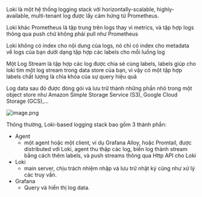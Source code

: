 Loki là một hệ thống logging stack với horizontally-scalable,  highly-available, multi-tenant log được lấy cảm hứng từ Prometheus.

Loki khác Prometheus là tập trung trên logs thay vì metrics, và tập hợp logs thông qua push chứ không phải pull như Prometheus

Loki không có index cho nội dung của logs, nó chỉ có index cho metadata về logs của bạn dưới dạng tập hợp các labels cho mỗi luồng log

Một Log Stream là tập hợp các log được chia sẻ cùng labels, labels giúp cho loki tìm một log stream trong data store của bạn, vì vậy có một tập hợp labels chất lượng là chìa khóa của sự query hiệu quả

Log data sau đó được đóng gói và lưu trữ thành những phần nhỏ trong một object store  như Amazon Simple Storage Service (S3), Google Cloud Storage (GCS),...

![image.png](https://grafana.com/docs/loki/latest/get-started/loki-overview-2.png)

Thông thường, Loki-based logging stack bao gồm 3 thành phần:

+ Agent
  + một agent hoặc một client, ví dụ Grafana Alloy, hoặc Promtail, được distributed với Loki, agent thu thập các log, biến log thành stream bằng cách thêm labels, và push streams thông qua Http API cho Loki
+ Loki
  + main server, chịu trách nhiệm nhập và lưu trữ nhật ký cũng như xử lý các truy vấn.
+ Grafana
  + Query và hiển thị log data.


